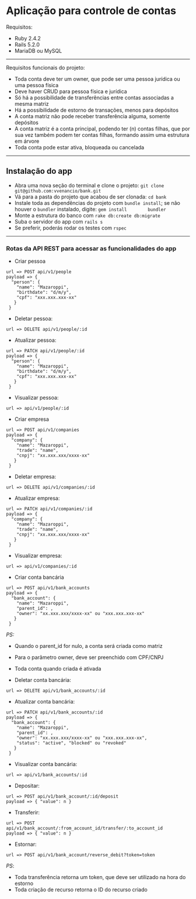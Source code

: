 # Aplicação para controle de contas

Requisitos:
- Ruby 2.4.2
- Rails 5.2.0
- MariaDB ou MySQL

---

Requisitos funcionais do projeto:
- Toda conta deve ter um owner, que pode ser uma pessoa jurídica ou uma pessoa física
- Deve haver CRUD para pessoa física e jurídica
- Só há a possibilidade de transferências entre contas associadas a mesma matriz
- Há a possibilidade de estorno de transações, menos para depósitos
- A conta matriz não pode receber transferência alguma, somente depósitos
- A conta matriz é a conta principal, podendo ter (n) contas filhas, que por sua vez também podem ter contas filhas,
  formando assim uma estrutura em árvore
- Toda conta pode estar ativa, bloqueada ou cancelada

---

## Instalação do app

- Abra uma nova seção do terminal e clone o projeto: `git clone git@github.com:vvenancio/bank.git`
- Vá para a pasta do projeto que acabou de ser clonada: `cd bank`
- Instale toda as dependências do projeto com `bundle install`; se não houver o `bundler` instalado, digite: `gem install        bundler`
- Monte a estrutura do banco com `rake db:create db:migrate`
- Suba o servidor do app com `rails s`
- Se preferir, poderás rodar os testes com `rspec`

---

### Rotas da API REST para acessar as funcionalidades do app

- Criar pessoa

```
url => POST api/v1/people
payload => {
  "person": {
    "name": "Mazaroppi", 
    "birthdate": "d/m/y",
    "cpf": "xxx.xxx.xxx-xx"
   }
 }
```

- Deletar pessoa:

```
url => DELETE api/v1/people/:id
```
- Atualizar pessoa:

```
url => PATCH api/v1/people/:id
payload => {
  "person": {
    "name": "Mazaroppi", 
    "birthdate": "d/m/y",
    "cpf": "xxx.xxx.xxx-xx"
   }
 }
```

- Visualizar pessoa:

```
url => api/v1/people/:id
```

- Criar empresa

```
url => POST api/v1/companies
payload => {
  "company": {
    "name": "Mazaroppi", 
    "trade": "name",
    "cnpj": "xx.xxx.xxx/xxxx-xx"
   }
 }
```

- Deletar empresa:

```
url => DELETE api/v1/companies/:id
```
- Atualizar empresa:

```
url => PATCH api/v1/companies/:id
payload => {
  "company": {
    "name": "Mazaroppi", 
    "trade": "name",
    "cnpj": "xx.xxx.xxx/xxxx-xx"
   }
 }
```

- Visualizar empresa:

```
url => api/v1/companies/:id
```

- Criar conta bancária

```
url => POST api/v1/bank_accounts
payload => {
  "bank_account": {
    "name": "Mazaroppi", 
    "parent_id": ,
    "owner": "xx.xxx.xxx/xxxx-xx" ou "xxx.xxx.xxx-xx"
   }
 }
```
_PS:_
  - Quando o parent_id for nulo, a conta será criada como matriz
  - Para o parâmetro owner, deve ser preenchido com CPF/CNPJ
  - Toda conta quando criada é ativada
  
- Deletar conta bancária:

```
url => DELETE api/v1/bank_accounts/:id
```

- Atualizar conta bancária:

```
url => PATCH api/v1/bank_accounts/:id
payload => {
  "bank_account": {
    "name": "Mazaroppi", 
    "parent_id": ,
    "owner": "xx.xxx.xxx/xxxx-xx" ou "xxx.xxx.xxx-xx",
    "status": "active", "blocked" ou "revoked"
   }
 }
```

- Visualizar conta bancária:

```
url => api/v1/bank_accounts/:id
```

- Depositar:

```
url => POST api/v1/bank_account/:id/deposit
payload => { "value": n }
```
- Transferir:

```
url => POST api/v1/bank_account/:from_account_id/transfer/:to_account_id
payload => { "value": n }
```

- Estornar:

```
url => POST api/v1/bank_account/reverse_debit?token=token
```

_PS_:
 - Toda transferência retorna um token, que deve ser utilizado na hora do estorno
 - Toda criação de recurso retorna o ID do recurso criado

